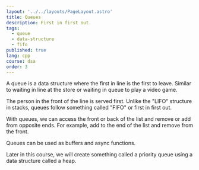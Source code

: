 ```yaml
---
layout: '../../layouts/PageLayout.astro'
title: Queues
description: First in first out.
tags:
  - queue
  - data-structure
  - fifo
published: true
lang: cpp
course: dsa
order: 3
---
```


A queue is a data structure where the first in line is the first to leave. Similar to waiting in line at the store or waiting in queue to play a video game.

The person in the front of the line is served first. Unlike the "LIFO" structure in stacks, queues follow something called "FIFO" or first in first out.

With queues, we can access the front or back of the list and remove or add from opposite ends. For example, add to the end of the list and remove from the front.

Queues can be used as buffers and async functions.

Later in this course, we will create something called a priority queue using a data structure called a heap.